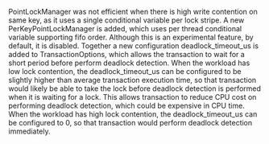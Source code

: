 PointLockManager was not efficient when there is high write contention on same key, as it uses a single conditional variable per lock stripe. A new PerKeyPointLockManager is added, which uses per thread conditional variable supporting fifo order. Although this is an experimental feature, by default, it is disabled.
Together a new configuration deadlock_timeout_us is added to TransactionOptions, which allows the transaction to wait for a short period before perform deadlock detection. When the workload has low lock contention, the deadlock_timeout_us can be configured to be slightly higher than average transaction execution time, so that transaction would likely be able to take the lock before deadlock detection is performed when it is waiting for a lock. This allows transaction to reduce CPU cost on performing deadlock detection, which could be expensive in CPU time. When the workload has high lock contention, the deadlock_timeout_us can be configured to 0, so that transaction would perform deadlock detection immediately.
